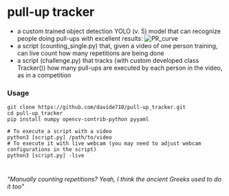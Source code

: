 # pull-up tracker

- a custom trained object detection YOLO (v. 5) model that can recognize people doing pull-ups with excellent results:
  ![PR_curve](https://github.com/davide710/pull-up_tracker/assets/106482229/158e7e03-ba4a-4068-a88b-59bb9e8de809)
- a script (counting_single.py) that, given a video of one person training, can live count how many repetitions are being done
- a script (challenge.py) that tracks (with custom developed class Tracker()) how many pull-ups are executed by each person in the video, as in a competition

### Usage
```
git clone https://github.com/davide710/pull-up_tracker.git
cd pull-up_tracker
pip install numpy opencv-contrib-python pyyaml

# To execute a script with a video
python3 [script.py] /path/to/video
# To execute it with live webcam (you may need to adjust webcam configurations in the script)
python3 [script.py] -live
```
#
#
_"Manually counting repetitions? Yeah, I think the ancient Greeks used to do it too"_
